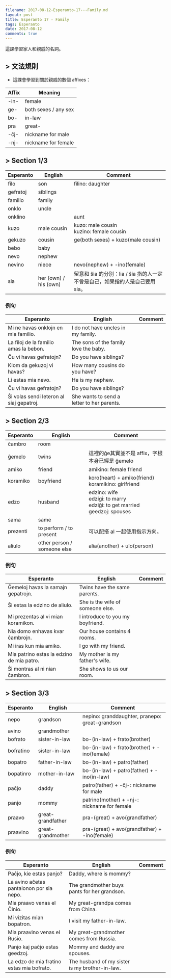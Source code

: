 ```yaml
---
filename: 2017-08-12-Esperanto-17---Family.md
layout: post
title: Esperanto 17 - Family
tags: Esperanto
date: 2017-08-12
comments: true
---
```


這課學習家人和親戚的名詞。

## > 文法規則
* 這課會學習到關於親戚的數個 affixes：

|Affix|Meaning|
|---|---|
|-in-|female|
|ge-|both sexes / any sex|
|bo-|in-law|
|pra|great-|
|-ĉj-|nickname for male|
|-nj-|nickname for female|

## > Section 1/3

|Esperanto|English|Comment|
|---|---|---|
|filo|son|filino: daughter|
|gefratoj|siblings||
|familio|family||
|onklo|uncle||
|onklino||aunt|
|kuzo|male cousin|kuzo: male cousin<br/>kuzino: female cousin|
|gekuzo|cousin|ge(both sexes) + kuzo(male cousin)|
|bebo|baby||
|nevo|nephew||
|nevino|niece|nevo(nephew) + -ino(female)|
|sia|her (own) / his (own)|留意和 ŝia 的分別：lia / ŝia 指的人一定不會是自己，如果指的人是自己要用 sia。|

### 例句

|Esperanto|English|Comment|
|---|---|---|
|Mi ne havas onklojn en mia familio.|I do not have uncles in my family.||
|La filoj de la familio amas la bebon.|The sons of the family love the baby.||
|Ĉu vi havas gefratojn?|Do you have siblings?||
|Kiom da gekuzoj vi havas?|How many cousins do you have?||
|Li estas mia nevo.|He is my nephew.||
|Ĉu vi havas gefratojn?|Do you have siblings?||
|Ŝi volas sendi leteron al siaj gepatroj.|She wants to send a letter to her parents.||

## > Section 2/3

|Esperanto|English|Comment|
|---|---|---|
|ĉambro|room||
|ĝemelo|twins|這裡的ĝe其實並不是 affix，字根本身已經是 ĝemelo|
|amiko|friend|amikino: female friend|
|koramiko|boyfriend|koro(heart) + amiko(friend)<br/>koramikino: girlfriend|
|edzo|husband|edzino: wife<br/>edzigi: to marry<br/>edziĝi: to get married<br/>geedzoj: spouses|
|sama|same||
|prezenti|to perform / to present|可以配搭 al 一起使用指示方向。|
|aliulo|other person / someone else|alia(another) + ulo(person)|

### 例句

|Esperanto|English|Comment|
|---|---|---|
|Ĝemeloj havas la samajn gepatrojn.|Twins have the same parents.||
|Ŝi estas la edzino de aliulo.|She is the wife of someone else.||
|Mi prezentas al vi mian koramikon.|I introduce to you my boyfriend.||
|Nia domo enhavas kvar ĉambrojn.|Our house contains 4 rooms.||
|Mi iras kun mia amiko.|I go with my friend.||
|Mia patrino estas la edzino de mia patro.|My mother is my father's wife.||
|Ŝi montras al ni nian ĉambron.|She shows to us our room.||

## > Section 3/3

|Esperanto|English|Comment|
|---|---|---|
|nepo|grandson|nepino: granddaughter, pranepo: great-grandson|
|avino|grandmother||
|bofrato|sister-in-law|bo-(in-law) + frato(brother)|
|bofratino|sister-in-law|bo-(in-law) + frato(brother) + -ino(female)|
|bopatro|father-in-law|bo-(in-law) + patro(father)|
|bopatinro|mother-in-law|bo-(in-law) + patro(father) + -ino(in-law)|
|paĉjo|daddy|patro(father) + -ĉj-: nickname for male|
|panjo|mommy|patrino(mother) + -nj-: nickname for female|
|praavo|great-grandfather|pra-(great) + avo(grandfather)|
|praavino|great-grandmother|pra-(great) + avo(grandfather) + -ino(female)|

### 例句

|Esperanto|English|Comment|
|---|---|---|
|Paĉjo, kie estas panjo?|Daddy, where is mommy?||
|La avino aĉetas pantalonon por sia nepo.|The grandmother buys pants for her grandson.||
|Mia praavo venas el Ĉinio.|My great-grandpa comes from China.||
|Mi vizitas mian bopatron.|I visit my father-in-law.||
|Mia praavino venas el Rusio.|My great-grandmother comes from Russia.||
|Panjo kaj paĉjo estas geedzoj.|Mommy and daddy are spouses.|
|La edzo de mia fratino estas mia bofrato.|The husband of my sister is my brother-in-law.||
